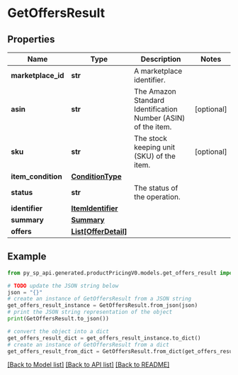 # GetOffersResult


## Properties

Name | Type | Description | Notes
------------ | ------------- | ------------- | -------------
**marketplace_id** | **str** | A marketplace identifier. | 
**asin** | **str** | The Amazon Standard Identification Number (ASIN) of the item. | [optional] 
**sku** | **str** | The stock keeping unit (SKU) of the item. | [optional] 
**item_condition** | [**ConditionType**](ConditionType.md) |  | 
**status** | **str** | The status of the operation. | 
**identifier** | [**ItemIdentifier**](ItemIdentifier.md) |  | 
**summary** | [**Summary**](Summary.md) |  | 
**offers** | [**List[OfferDetail]**](OfferDetail.md) |  | 

## Example

```python
from py_sp_api.generated.productPricingV0.models.get_offers_result import GetOffersResult

# TODO update the JSON string below
json = "{}"
# create an instance of GetOffersResult from a JSON string
get_offers_result_instance = GetOffersResult.from_json(json)
# print the JSON string representation of the object
print(GetOffersResult.to_json())

# convert the object into a dict
get_offers_result_dict = get_offers_result_instance.to_dict()
# create an instance of GetOffersResult from a dict
get_offers_result_from_dict = GetOffersResult.from_dict(get_offers_result_dict)
```
[[Back to Model list]](../README.md#documentation-for-models) [[Back to API list]](../README.md#documentation-for-api-endpoints) [[Back to README]](../README.md)


